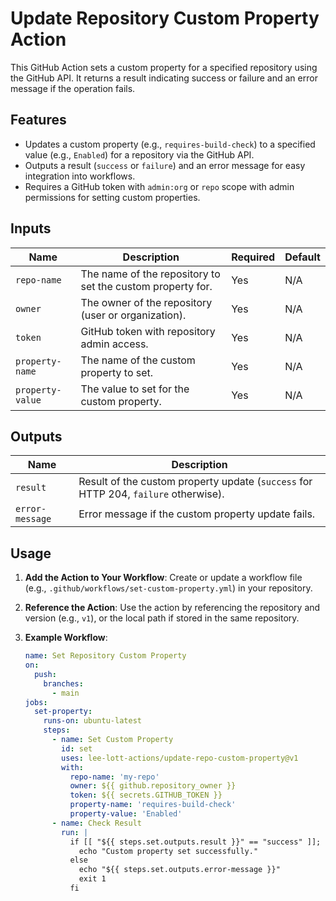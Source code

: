 # Update Repository Custom Property Action

This GitHub Action sets a custom property for a specified repository using the GitHub API. It returns a result indicating success or failure and an error message if the operation fails.

## Features
- Updates a custom property (e.g., `requires-build-check`) to a specified value (e.g., `Enabled`) for a repository via the GitHub API.
- Outputs a result (`success` or `failure`) and an error message for easy integration into workflows.
- Requires a GitHub token with `admin:org` or `repo` scope with admin permissions for setting custom properties.

## Inputs
| Name             | Description                                      | Required | Default              |
|------------------|--------------------------------------------------|----------|---------------------|
| `repo-name`      | The name of the repository to set the custom property for. | Yes      | N/A                 |
| `owner`          | The owner of the repository (user or organization). | Yes      | N/A                 |
| `token`          | GitHub token with repository admin access.       | Yes      | N/A                 |
| `property-name`  | The name of the custom property to set.          | Yes      | N/A |
| `property-value` | The value to set for the custom property.        | Yes      | N/A             |

## Outputs
| Name           | Description                                           |
|----------------|-------------------------------------------------------|
| `result`       | Result of the custom property update (`success` for HTTP 204, `failure` otherwise). |
| `error-message`| Error message if the custom property update fails.     |

## Usage
1. **Add the Action to Your Workflow**:
   Create or update a workflow file (e.g., `.github/workflows/set-custom-property.yml`) in your repository.

2. **Reference the Action**:
   Use the action by referencing the repository and version (e.g., `v1`), or the local path if stored in the same repository.

3. **Example Workflow**:
   ```yaml
   name: Set Repository Custom Property
   on:
     push:
       branches:
         - main
   jobs:
     set-property:
       runs-on: ubuntu-latest
       steps:
         - name: Set Custom Property
           id: set
           uses: lee-lott-actions/update-repo-custom-property@v1
           with:
             repo-name: 'my-repo'
             owner: ${{ github.repository_owner }}
             token: ${{ secrets.GITHUB_TOKEN }}
             property-name: 'requires-build-check'
             property-value: 'Enabled'
         - name: Check Result
           run: |
             if [[ "${{ steps.set.outputs.result }}" == "success" ]]; then
               echo "Custom property set successfully."
             else
               echo "${{ steps.set.outputs.error-message }}"
               exit 1
             fi
